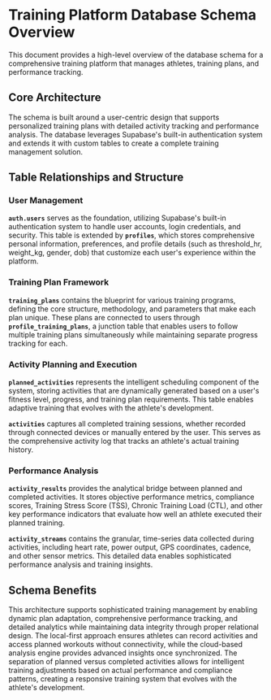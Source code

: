 # Training Platform Database Schema Overview

This document provides a high-level overview of the database schema for a comprehensive training platform that manages athletes, training plans, and performance tracking.

## Core Architecture

The schema is built around a user-centric design that supports personalized training plans with detailed activity tracking and performance analysis. The database leverages Supabase's built-in authentication system and extends it with custom tables to create a complete training management solution.

## Table Relationships and Structure

### User Management
**`auth.users`** serves as the foundation, utilizing Supabase's built-in authentication system to handle user accounts, login credentials, and security.
This table is extended by **`profiles`**, which stores comprehensive personal information, preferences, and profile details (such as threshold_hr, weight_kg, gender, dob) that customize each user's experience within the platform.

### Training Plan Framework
**`training_plans`** contains the blueprint for various training programs, defining the core structure, methodology, and parameters that make each plan unique. These plans are connected to users through **`profile_training_plans`**, a junction table that enables users to follow multiple training plans simultaneously while maintaining separate progress tracking for each.

### Activity Planning and Execution
**`planned_activities`** represents the intelligent scheduling component of the system, storing activities that are dynamically generated based on a user's fitness level, progress, and training plan requirements. This table enables adaptive training that evolves with the athlete's development.

**`activities`** captures all completed training sessions, whether recorded through connected devices or manually entered by the user. This serves as the comprehensive activity log that tracks an athlete's actual training history.

### Performance Analysis
**`activity_results`** provides the analytical bridge between planned and completed activities. It stores objective performance metrics, compliance scores, Training Stress Score (TSS), Chronic Training Load (CTL), and other key performance indicators that evaluate how well an athlete executed their planned training.

**`activity_streams`** contains the granular, time-series data collected during activities, including heart rate, power output, GPS coordinates, cadence, and other sensor metrics. This detailed data enables sophisticated performance analysis and training insights.

## Schema Benefits

This architecture supports sophisticated training management by enabling dynamic plan adaptation, comprehensive performance tracking, and detailed analytics while maintaining data integrity through proper relational design. The local-first approach ensures athletes can record activities and access planned workouts without connectivity, while the cloud-based analysis engine provides advanced insights once synchronized. The separation of planned versus completed activities allows for intelligent training adjustments based on actual performance and compliance patterns, creating a responsive training system that evolves with the athlete's development.
